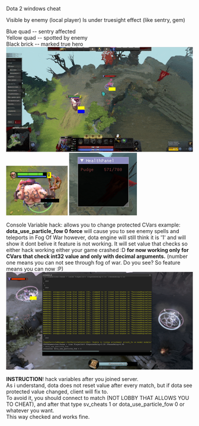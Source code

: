 Dota 2 windows cheat

Visible by enemy (local player)
Is under truesight effect (like sentry, gem)

Blue quad -- sentry affected  
Yellow quad -- spotted by enemy  
Black brick -- marked true hero  
![til](demo.gif)  
![til](Screenshot_16.png)
![til](Screenshot_2.png)  

Console Variable hack: allows you to change protected CVars
example: __dota_use_particle_fow 0 force__
will cause you to see enemy spells and teleports in Fog Of War
however, dota engine will still think it is '1' and will show it
dont belive it feature is not working. It will set value that checks
so either hack working either your game crashed :D
__for now working only for CVars that check int32 value and only with decimal arguments.__
(number one means you can not see through fog of war. Do you see? So feature means you can now :P)
![til](Screenshot_10.png) 


__INSTRUCTION__! 
hack variables after you joined server.  
As i understand, dota does not reset value after every match, but if dota see protected value changed, client will fix to.  
To avoid it, you should connect to match (NOT LOBBY THAT ALLOWS YOU TO CHEAT), and after that type sv_cheats 1 or dota_use_particle_fow 0 or whatever you want.  
This way checked and works fine.
